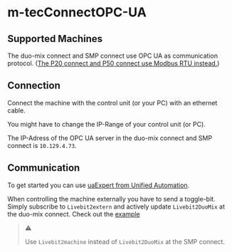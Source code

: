 # m-tecConnectOPC-UA

## Supported Machines

The duo-mix connect and SMP connect use OPC UA as communication protocol. ([The P20 connect and P50 connect use Modbus RTU instead.](https://github.com/m-tec-com/m-tecConnectModbus))

## Connection

Connect the machine with the control unit (or your PC) with an ethernet cable.

You might have to change the IP-Range of your control unit (or PC).

The IP-Adress of the OPC UA server in the duo-mix connect and SMP connect is `10.129.4.73`.

## Communication

To get started you can use [uaExpert from Unified Automation](https://www.unified-automation.com/products/development-tools/uaexpert.html).

When controlling the machine externally you have to send a toggle-bit.
Simply subscribe to `Livebit2extern` and actively update `Livebit2DuoMix` at the duo-mix connect. Check out the [example](examples/05_livebit.py)

> :warning:
>
> Use `Livebit2machine` instead of `Livebit2DuoMix` at the SMP connect.
